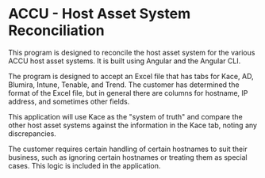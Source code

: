 # ACCU - Host Asset System Reconciliation

This program is designed to reconcile the host asset system for the various ACCU host asset systems. It is built using Angular and the Angular CLI.

The program is designed to accept an Excel file that has tabs for Kace, AD, Blumira, Intune, Tenable, and Trend. The customer has determined the format of the Excel file, but in general there are columns for hostname, IP address, and sometimes other fields.

This application will use Kace as the "system of truth" and compare the other host asset systems against the information in the Kace tab, noting any discrepancies.

The customer requires certain handling of certain hostnames to suit their business, such as ignoring certain hostnames or treating them as special cases. This logic is included in the application.
